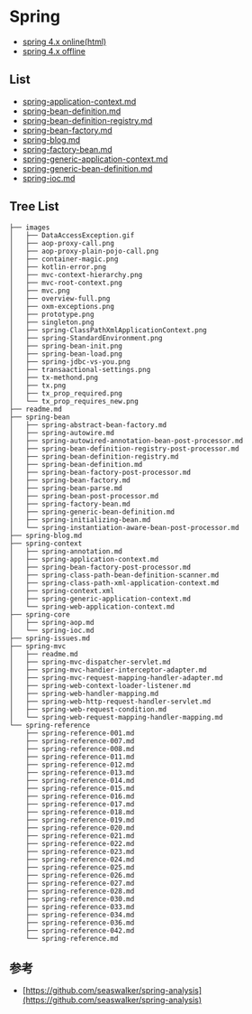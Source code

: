 # Spring

- [spring 4.x online(html)](https://docs.spring.io/spring/docs/4.3.21.RELEASE/spring-framework-reference/htmlsingle/)
- [spring 4.x offline](https://github.com/web1992/books/tree/master/spring)

## List

- [spring-application-context.md](spring-application-context.md)
- [spring-bean-definition.md](spring-bean-definition.md)
- [spring-bean-definition-registry.md](spring-bean-definition-registry.md)
- [spring-bean-factory.md](spring-bean-factory.md)
- [spring-blog.md](spring-blog.md)
- [spring-factory-bean.md](spring-factory-bean.md)
- [spring-generic-application-context.md](spring-generic-application-context.md)
- [spring-generic-bean-definition.md](spring-generic-bean-definition.md)
- [spring-ioc.md](spring-ioc.md)

## Tree List

```tree
├── images
│   ├── DataAccessException.gif
│   ├── aop-proxy-call.png
│   ├── aop-proxy-plain-pojo-call.png
│   ├── container-magic.png
│   ├── kotlin-error.png
│   ├── mvc-context-hierarchy.png
│   ├── mvc-root-context.png
│   ├── mvc.png
│   ├── overview-full.png
│   ├── oxm-exceptions.png
│   ├── prototype.png
│   ├── singleton.png
│   ├── spring-ClassPathXmlApplicationContext.png
│   ├── spring-StandardEnvironment.png
│   ├── spring-bean-init.png
│   ├── spring-bean-load.png
│   ├── spring-jdbc-vs-you.png
│   ├── transaactional-settings.png
│   ├── tx-methond.png
│   ├── tx.png
│   ├── tx_prop_required.png
│   └── tx_prop_requires_new.png
├── readme.md
├── spring-bean
│   ├── spring-abstract-bean-factory.md
│   ├── spring-autowire.md
│   ├── spring-autowired-annotation-bean-post-processor.md
│   ├── spring-bean-definition-registry-post-processor.md
│   ├── spring-bean-definition-registry.md
│   ├── spring-bean-definition.md
│   ├── spring-bean-factory-post-processor.md
│   ├── spring-bean-factory.md
│   ├── spring-bean-parse.md
│   ├── spring-bean-post-processor.md
│   ├── spring-factory-bean.md
│   ├── spring-generic-bean-definition.md
│   ├── spring-initializing-bean.md
│   └── spring-instantiation-aware-bean-post-processor.md
├── spring-blog.md
├── spring-context
│   ├── spring-annotation.md
│   ├── spring-application-context.md
│   ├── spring-bean-factory-post-processor.md
│   ├── spring-class-path-bean-definition-scanner.md
│   ├── spring-class-path-xml-application-context.md
│   ├── spring-context.xml
│   ├── spring-generic-application-context.md
│   └── spring-web-application-context.md
├── spring-core
│   ├── spring-aop.md
│   └── spring-ioc.md
├── spring-issues.md
├── spring-mvc
│   ├── readme.md
│   ├── spring-mvc-dispatcher-servlet.md
│   ├── spring-mvc-handier-interceptor-adapter.md
│   ├── spring-mvc-request-mapping-handler-adapter.md
│   ├── spring-web-context-loader-listener.md
│   ├── spring-web-handler-mapping.md
│   ├── spring-web-http-request-handler-servlet.md
│   ├── spring-web-request-condition.md
│   └── spring-web-request-mapping-handler-mapping.md
└── spring-reference
    ├── spring-reference-001.md
    ├── spring-reference-007.md
    ├── spring-reference-008.md
    ├── spring-reference-011.md
    ├── spring-reference-012.md
    ├── spring-reference-013.md
    ├── spring-reference-014.md
    ├── spring-reference-015.md
    ├── spring-reference-016.md
    ├── spring-reference-017.md
    ├── spring-reference-018.md
    ├── spring-reference-019.md
    ├── spring-reference-020.md
    ├── spring-reference-021.md
    ├── spring-reference-022.md
    ├── spring-reference-023.md
    ├── spring-reference-024.md
    ├── spring-reference-025.md
    ├── spring-reference-026.md
    ├── spring-reference-027.md
    ├── spring-reference-028.md
    ├── spring-reference-030.md
    ├── spring-reference-033.md
    ├── spring-reference-034.md
    ├── spring-reference-036.md
    ├── spring-reference-042.md
    └── spring-reference.md
```

## 参考

- [https://github.com/seaswalker/spring-analysis](https://github.com/seaswalker/spring-analysis)
